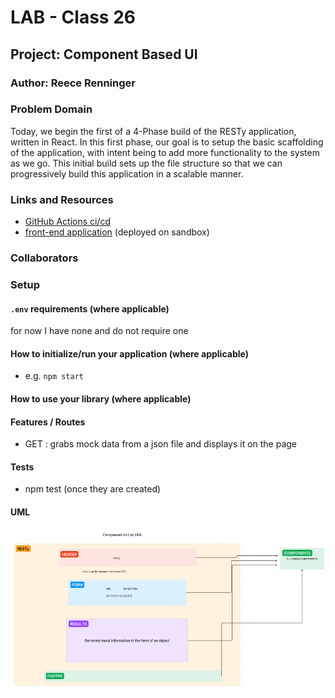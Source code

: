 # LAB - Class 26

## Project: Component Based UI

### Author: Reece Renninger

### Problem Domain  

Today, we begin the first of a 4-Phase build of the RESTy application, written in React. In this first phase, our goal is to setup the basic scaffolding of the application, with intent being to add more functionality to the system as we go. This initial build sets up the file structure so that we can progressively build this application in a scalable manner.

### Links and Resources

- [GitHub Actions ci/cd](https://github.com/ReeceRenninger/resty/actions/new)
- [front-end application](https://tjczmm-3000.csb.app/) (deployed on sandbox)

### Collaborators

### Setup

#### `.env` requirements (where applicable)

for now I have none and do not require one


#### How to initialize/run your application (where applicable)

- e.g. `npm start`

#### How to use your library (where applicable)

#### Features / Routes

- GET : grabs mock data from a json file and displays it on the page

#### Tests

- npm test (once they are created)

#### UML

![Alt text](assets/ComponentUI-Lab.png)
